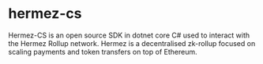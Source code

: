# hermez-cs
Hermez-CS is an open source SDK in dotnet core C# used to interact with the Hermez Rollup network. Hermez is a decentralised zk-rollup focused on scaling payments and token transfers on top of Ethereum. 
